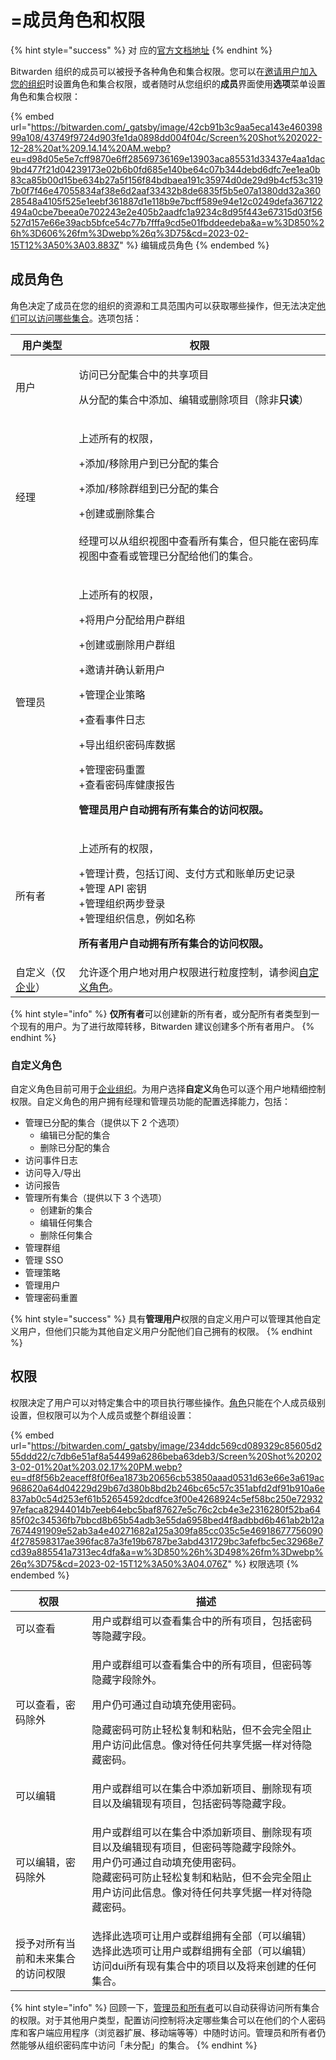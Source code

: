 # =成员角色和权限

{% hint style="success" %}
对 应的[官方文档地址](https://bitwarden.com/help/article/user-types-access-control/)
{% endhint %}

Bitwarden 组织的成员可以被授予各种角色和集合权限。您可以在[邀请用户加入您的组织](../../organizations/user-management.md)时设置角色和集合权限，或者随时从您组织的**成员**界面使用**选项**菜单设置角色和集合权限：

{% embed url="https://bitwarden.com/_gatsby/image/42cb91b3c9aa5eca143e46039899a108/43749f9724d903fe1da0898dd004f04c/Screen%20Shot%202022-12-28%20at%209.14.14%20AM.webp?eu=d98d05e5e7cff9870e6ff28569736169e13903aca85531d33437e4aa1dac9bd477f21d04239173e02b6b0fd685e140be64c07b344debd6dfc7ee1ea0b83ca85b00d15be634b27a5f156f84bdbaea191c35974d0de29d9b4cf53c3197b0f7f46e47055834af38e6d2aaf33432b8de6835f5b5e07a1380dd32a36028548a4105f525e1eebf361887d1e118b9e7bcff589e94e12c0249defa367122494a0cbe7beea0e702243e2e405b2aadfc1a9234c8d95f443e67315d03f56527d157e66e39acb5bfce54c77b7fffa9cd5e01fbddeedeba&a=w%3D850%26h%3D606%26fm%3Dwebp%26q%3D75&cd=2023-02-15T12%3A50%3A03.883Z" %}
编辑成员角色
{% endembed %}

## 成员角色 <a href="#member-roles" id="member-roles"></a>

角色决定了成员在您的组织的资源和工具范围内可以获取哪些操作，但无法决定[他们可以访问哪些集合](member-roles-and-permissions.md#access-control)。选项包括：

| 用户类型                                                                                  | 权限                                                                                                                                                                                     |
| ------------------------------------------------------------------------------------- | -------------------------------------------------------------------------------------------------------------------------------------------------------------------------------------- |
| 用户                                                                                    | <p>访问已分配集合中的共享项目</p><p>从分配的集合中添加、编辑或删除项目（除非<strong>只读</strong>）</p>                                                                                                                    |
| 经理                                                                                    | <p>上述所有的权限，</p><p>+添加/移除用户到已分配的集合</p><p>+添加/移除群组到已分配的集合</p><p>+创建或删除集合<br><br>经理可以从组织视图中查看所有集合，但只能在密码库视图中查看或管理已分配给他们的集合。</p>                                                           |
| 管理员                                                                                   | <p>上述所有的权限，</p><p>+将用户分配给用户群组</p><p>+创建或删除用户群组</p><p>+邀请并确认新用户</p><p>+管理企业策略</p><p>+查看事件日志</p><p>+导出组织密码库数据</p><p>+管理密码重置<br>+查看密码库健康报告</p><p><strong>管理员用户自动拥有所有集合的访问权限。</strong></p> |
| 所有者                                                                                   | <p>上述所有的权限，</p><p>+管理计费，包括订阅、支付方式和账单历史记录<br>+管理 API 密钥<br>+管理组织两步登录<br>+管理组织信息，例如名称</p><p><strong>所有者用户自动拥有所有集合的访问权限。</strong></p>                                                     |
| 自定义（仅[企业](../../plans-and-pricing/about-bitwarden-plans.md#enterprise-organizations)） | 允许逐个用户地对用户权限进行粒度控制，请参阅[自定义角色](member-roles-and-permissions.md#custom-role)。                                                                                                            |

{% hint style="info" %}
**仅所有者**可以创建新的所有者，或分配所有者类型到一个现有的用户。为了进行故障转移，Bitwarden 建议创建多个所有者用户。
{% endhint %}

### 自定义角色 <a href="#custom-role" id="custom-role"></a>

自定义角色目前可用于[企业组织](../../plans-and-pricing/about-bitwarden-plans.md#enterprise-organizations)。为用户选择**自定义**角色可以逐个用户地精细控制权限。自定义角色的用户拥有经理和管理员功能的配置选择能力，包括：

* 管理已分配的集合（提供以下 2 个选项）
  * 编辑已分配的集合
  * 删除已分配的集合
* 访问事件日志
* 访问导入/导出
* 访问报告
* 管理所有集合（提供以下 3 个选项）
  * 创建新的集合
  * 编辑任何集合
  * 删除任何集合
* 管理群组
* 管理 SSO
* 管理策略
* 管理用户
* 管理密码重置

{% hint style="success" %}
具有**管理用户**权限的自定义用户可以管理其他自定义用户，但他们只能为其他自定义用户分配他们自己拥有的权限。
{% endhint %}

## 权限 <a href="#permissions" id="permissions"></a>

权限决定了用户可以对特定集合中的项目执行哪些操作。[角色](member-roles-and-permissions.md#member-roles)只能在个人成员级别设置，但权限可以为个人成员或整个群组设置：

{% embed url="https://bitwarden.com/_gatsby/image/234ddc569cd089329c85605d255ddd22/c7db6e51af8a54499a6286beba63deb3/Screen%20Shot%202023-02-01%20at%203.02.17%20PM.webp?eu=df8f56b2eaceff8f0f6ea1873b20656cb53850aaad0531d63e66e3a619ac968620a64d04229d29b67d380b8bd2b246bc65c57c351abfd2df91b910a6e837ab0c54d253ef61b52654592dcdfce3f00e4268924c5ef58bc250e7293297efaca82944014b7eeb64ebc5baf87627e5c76c2cb4e3e2316280f52ba6485f02c34536fb7bbcd8b65b54adb3e55da6958bed4f8adbbd6b461ab2b12a7674491909e52ab3a4e40271682a125a309fa85cc035c5e469186777560904f278598317ae396fac87a3fe19b6787be3abd431729bc3afefbc5ec32968e7cd39a885541a7313ec4dfa&a=w%3D850%26h%3D498%26fm%3Dwebp%26q%3D75&cd=2023-02-15T12%3A50%3A04.076Z" %}
权限选项
{% endembed %}

| 权限                | 描述                                                                                                                          |
| ----------------- | --------------------------------------------------------------------------------------------------------------------------- |
| 可以查看              | 用户或群组可以查看集合中的所有项目，包括密码等隐藏字段。                                                                                                |
| 可以查看，密码除外         | <p>用户或群组可以查看集合中的所有项目，但密码等隐藏字段除外。</p><p>用户仍可通过自动填充使用密码。</p><p>隐藏密码可防止轻松复制​​和粘贴，但不会完全阻止用户访问此信息。像对待任何共享凭据一样对待隐藏密码。</p>         |
| 可以编辑              | 用户或群组可以在集合中添加新项目、删除现有项目以及编辑现有项目，包括密码等隐藏字段。                                                                                  |
| 可以编辑，密码除外         | <p>用户或群组可以在集合中添加新项目、删除现有项目以及编辑现有项目，但密码等隐藏字段除外。<br>用户仍可通过自动填充使用密码。<br>隐藏密码可防止轻松复制​​和粘贴，但不会完全阻止用户访问此信息。像对待任何共享凭据一样对待隐藏密码。</p> |
| 授予对所有当前和未来集合的访问权限 | 选择此选项可让用户或群组拥有全部（可以编辑）选择此选项可让用户或群组拥有全部（可以编辑）访问dui所有现有集合中的项目以及将来创建的任何集合。                                                     |

{% hint style="info" %}
回顾一下，[管理员和所有者](member-roles-and-permissions.md#user-types)可以自动获得访问所有集合的权限。对于其他用户类型，配置访问控制将决定哪些集合可以在他们的个人密码库和客户端应用程序（浏览器扩展、移动端等等）中随时访问。管理员和所有者仍然能够从组织密码库中访问「未分配」的集合。
{% endhint %}
